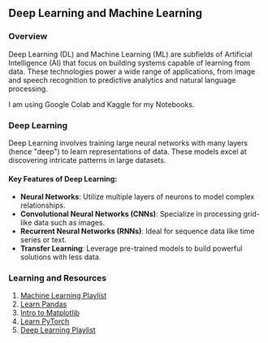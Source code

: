 ## Deep Learning and Machine Learning 

### Overview

Deep Learning (DL) and Machine Learning (ML) are subfields of Artificial Intelligence (AI) that focus on building systems capable of learning from data. These technologies power a wide range of applications, from image and speech recognition to predictive analytics and natural language processing.

I am using Google Colab and Kaggle for my Notebooks.

### Deep Learning

Deep Learning involves training large neural networks with many layers (hence "deep") to learn representations of data. These models excel at discovering intricate patterns in large datasets.

#### Key Features of Deep Learning:
- **Neural Networks**: Utilize multiple layers of neurons to model complex relationships.
- **Convolutional Neural Networks (CNNs)**: Specialize in processing grid-like data such as images.
- **Recurrent Neural Networks (RNNs)**: Ideal for sequence data like time series or text.
- **Transfer Learning**: Leverage pre-trained models to build powerful solutions with less data.

### Learning and Resources

1. [Machine Learning Playlist](https://www.youtube.com/playlist?list=PLblh5JKOoLUICTaGLRoHQDuF_7q2GfuJF)
2. [Learn Pandas](https://www.youtube.com/watch?v=tRKeLrwfUgU)
3. [Intro to Matplotlib ](https://www.youtube.com/watch?v=a9UrKTVEeZA&t=5s)
4. [Learn PyTorch](https://www.youtube.com/watch?v=V_xro1bcAuA)
5. [Deep Learning Playlist](https://www.youtube.com/playlist?list=PLblh5JKOoLUIxGDQs4LFFD--41Vzf-ME1)
